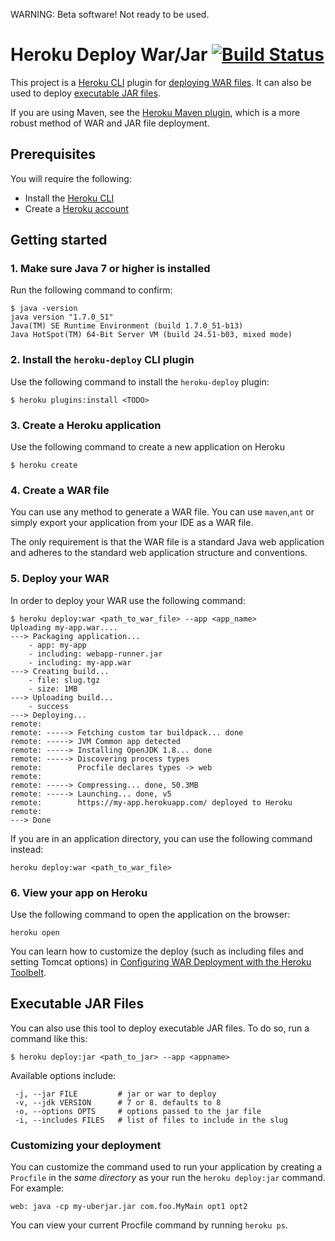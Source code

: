 WARNING: Beta software! Not ready to be used.

# Heroku Deploy War/Jar [![Build Status](https://travis-ci.org/heroku/heroku-cli-deploy.svg?branch=master)](https://travis-ci.org/heroku/heroku-cli-deploy)

This project is a [Heroku CLI](https://toolbelt.heroku.com/)
plugin for [deploying WAR files](https://devcenter.heroku.com/articles/war-deployment). It can also be used to deploy
[executable JAR files](#executable-jar-files).

If you are using Maven, see the [Heroku Maven plugin](https://devcenter.heroku.com/articles/deploying-java-applications-with-the-heroku-maven-plugin),
which is a more robust method of WAR and JAR file deployment.

## Prerequisites

You will require the following:

* Install the [Heroku CLI](https://toolbelt.heroku.com/)
* Create a [Heroku account](https://api.heroku.com/signup)

## Getting started

### 1. Make sure Java 7 or higher is installed

Run the following command to confirm:

```sh-session
$ java -version
java version "1.7.0_51"
Java(TM) SE Runtime Environment (build 1.7.0_51-b13)
Java HotSpot(TM) 64-Bit Server VM (build 24.51-b03, mixed mode)
```

### 2. Install the <code>heroku-deploy</code> CLI plugin

Use the following command to install the <code>heroku-deploy</code> plugin:

    $ heroku plugins:install <TODO>

### 3. Create a Heroku application

Use the following command to create a new application on Heroku

    $ heroku create

### 4. Create a WAR file

You can use any method to generate a WAR file. You can use <code>maven</code>,<code>ant</code> or simply export your application from your IDE as a WAR file.

The only requirement is that the WAR file is a standard Java web application and adheres to the standard web application structure and conventions.

### 5. Deploy your WAR

In order to deploy your WAR use the following command:

```sh-session
$ heroku deploy:war <path_to_war_file> --app <app_name>
Uploading my-app.war....
---> Packaging application...
    - app: my-app
    - including: webapp-runner.jar
    - including: my-app.war
---> Creating build...
    - file: slug.tgz
    - size: 1MB
---> Uploading build...
    - success
---> Deploying...
remote:
remote: -----> Fetching custom tar buildpack... done
remote: -----> JVM Common app detected
remote: -----> Installing OpenJDK 1.8... done
remote: -----> Discovering process types
remote:        Procfile declares types -> web
remote:
remote: -----> Compressing... done, 50.3MB
remote: -----> Launching... done, v5
remote:        https://my-app.herokuapp.com/ deployed to Heroku
remote:
---> Done
```

If you are in an application directory, you can use the following command instead:

    heroku deploy:war <path_to_war_file>

### 6. View your app on Heroku

Use the following command to open the application on the browser:

    heroku open

You can learn how to customize the deploy (such as including files and setting Tomcat options)
in [Configuring WAR Deployment with the Heroku Toolbelt](https://devcenter.heroku.com/articles/configuring-war-deployment-with-the-heroku-toolbelt).

## Executable JAR Files

You can also use this tool to deploy executable JAR files. To do so, run a command like this:

```
$ heroku deploy:jar <path_to_jar> --app <appname>
```

Available options include:

```
 -j, --jar FILE         # jar or war to deploy
 -v, --jdk VERSION      # 7 or 8. defaults to 8
 -o, --options OPTS     # options passed to the jar file
 -i, --includes FILES   # list of files to include in the slug
```

### Customizing your deployment

You can customize the command used to run your application by creating a `Procfile` in the *same directory* as your run the `heroku deploy:jar` command. For example:

```
web: java -cp my-uberjar.jar com.foo.MyMain opt1 opt2
```

You can view your current Procfile command by running `heroku ps`.
